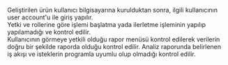 
Geliştirilen  ürün kullanıcı bilgisayarına kurulduktan sonra, ilgili kullanıcının user account'u ile giriş yapılır.   
Yetki ve rollerine göre işlemi başlatma yada ilerletme işleminin yapılıp yapılamadığı ve kontrol edilir.  
Kullanıcının görmeye yetkili olduğu rapor menüsü kontrol edilerek verilerin doğru bir şekilde raporda olduğu kontrol edilir. 
Analiz raporunda belirlenen iş akışı ve isteklerin programla uyumlu olup olmadığı kontrol edilir.